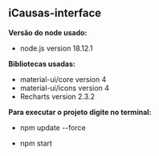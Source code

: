 ## iCausas-interface

__Versão do node usado:__
- node.js version 18.12.1

__Bibliotecas usadas:__

- material-ui/core version 4
- material-ui/icons version 4
- Recharts version 2.3.2


__Para executar o projeto digite no terminal:__

- npm update --force

- npm start
